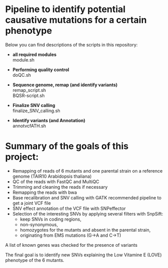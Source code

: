 # Pipeline to identify potential causative mutations for a certain phenotype

Below you can find descriptions of the scripts in this repository:

* **all required modules**              
module.sh

* **Performing quality control**      
doQC.sh

* **Sequence genome, remap (and identify variants)**       
remap_script.sh        
BQSR-script.sh

* **Finalize SNV calling**        
finalize_SNV_calling.sh      

* **Identify variants (and Annotation)**       
annotvcfATH.sh


# Summary of the goals of this project:
- Remapping of reads of 6 mutants and one parental strain on a reference genome (TAIR10 Arabidopsis thaliana)
- QC of the reads with FastQC and MultiQC
- Trimming and cleaning the reads if necessary
- Remapping the reads with bwa
- Base recalibration and SNV calling with GATK recommended pipeline to get a joint VCF file
- SNV effect annotation of the VCF file with SNPeffector
- Selection of the interesting SNVs by applying several filters with SnpSift:
  - keep SNVs in coding regions,
  - non-synonymous,
  - homozygotes for the mutants and absent in the parental strain,
  - originating from EMS mutations (G->A and C->T)
  
A list of known genes was checked for the presence of variants    

The final goal is to identify new SNVs explaining the Low Vitamine E (LOVE) phenotype of the 6 mutants.
